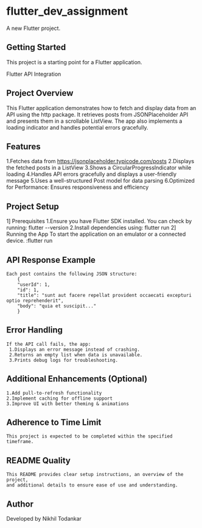 # flutter_dev_assignment

A new Flutter project.

## Getting Started

This project is a starting point for a Flutter application.

Flutter API Integration

## Project Overview

This Flutter application demonstrates how to fetch and display
data from an API using the http package. It retrieves posts from
JSONPlaceholder API and presents them in a scrollable ListView.
The app also implements a loading indicator and handles potential
errors gracefully.

## Features

1.Fetches data from https://jsonplaceholder.typicode.com/posts
2.Displays the fetched posts in a ListView
3.Shows a CircularProgressIndicator while loading
4.Handles API errors gracefully and displays a user-friendly message
5.Uses a well-structured Post model for data parsing
6.Optimized for Performance: Ensures responsiveness and efficiency

## Project Setup

1️] Prerequisites
    1.Ensure you have Flutter SDK installed. You can check by running:
      flutter --version
    2.Install dependencies using:
      flutter run
2] Running the App
  To start the application on an emulator or a connected device.
   :flutter run

## API Response Example
    Each post contains the following JSON structure:
        {
        "userId": 1,
        "id": 1,
        "title": "sunt aut facere repellat provident occaecati excepturi optio reprehenderit",
        "body": "quia et suscipit..."
        }

##  Error Handling
    If the API call fails, the app:
     1.Displays an error message instead of crashing.
     2.Returns an empty list when data is unavailable.
     3.Prints debug logs for troubleshooting.

## Additional Enhancements (Optional)
    1.Add pull-to-refresh functionality
    2.Implement caching for offline support
    3.Improve UI with better theming & animations

## Adherence to Time Limit
    This project is expected to be completed within the specified timeframe.

## README Quality
    This README provides clear setup instructions, an overview of the project,
    and additional details to ensure ease of use and understanding.

## Author
Developed by Nikhil Todankar